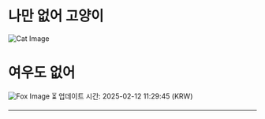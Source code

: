 
# 나만 없어 고양이

![Cat Image](https://cdn2.thecatapi.com/images/a85.jpg)

# 여우도 없어
![Fox Image](https://randomfox.ca/images/22.jpg)
⏳ 업데이트 시간: 2025-02-12 11:29:45 (KRW)

---

